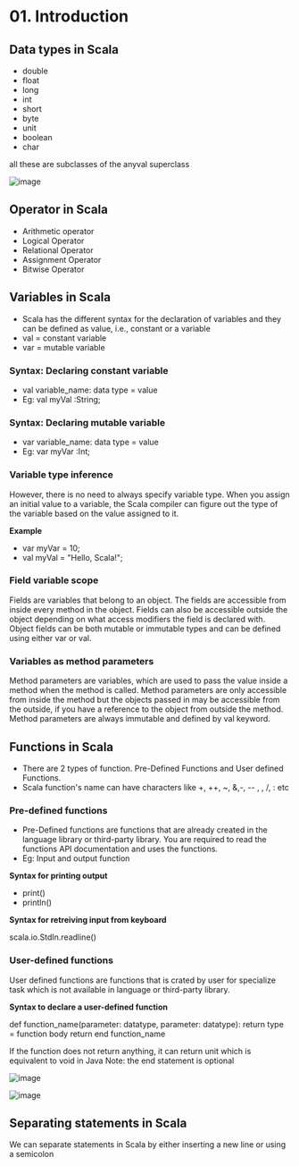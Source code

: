 # 01. Introduction 

## Data types in Scala
- double
- float
- long
- int
- short
- byte
- unit
- boolean
- char

all these are subclasses of the anyval superclass

![image](https://github.com/user-attachments/assets/2668ce04-5af4-4777-a13b-3fd9f6e78b6c)

## Operator in Scala
- Arithmetic operator
- Logical Operator
- Relational Operator
- Assignment Operator
- Bitwise Operator

## Variables in Scala
- Scala has the different syntax for the declaration of variables and they can be defined as value, i.e., constant or a variable
- val = constant variable
- var = mutable variable

### Syntax: Declaring constant variable
- val variable_name: data type = value
- Eg: val myVal :String;

### Syntax: Declaring mutable variable
- var variable_name: data type = value
- Eg:  var myVar :Int;

### Variable type inference
However, there is no need to always specify variable type. When you assign an initial value to a variable, the Scala compiler can figure out the type of the variable based on the value assigned to it. 

**Example**
- var myVar = 10;
- val myVal = "Hello, Scala!";

### Field variable scope
Fields are variables that belong to an object. The fields are accessible from inside every method in the object. Fields can also be accessible outside the object depending on what access modifiers the field is declared with. Object fields can be both mutable or immutable types and can be defined using either var or val.

### Variables as method parameters
Method parameters are variables, which are used to pass the value inside a method when the method is called. Method parameters are only accessible from inside the method but the objects passed in may be accessible from the outside, if you have a reference to the object from outside the method. Method parameters are always immutable and defined by val keyword.

## Functions in Scala
- There are 2 types of function. Pre-Defined Functions and User defined Functions.
- Scala function's name can have characters like +, ++, ~, &,-, -- , \, /, : etc
  
### Pre-defined functions
- Pre-Defined functions are functions that are already created in the language library or third-party library. You are required to read the functions API documentation and uses the functions.
- Eg: Input and output function

**Syntax for printing output**
- print()
- println()

**Syntax for retreiving input from keyboard**

scala.io.StdIn.readline()


### User-defined functions
User defined functions are functions that is crated by user for specialize task which is not available in language or third-party library.

**Syntax to declare a user-defined function**

def function_name(parameter: datatype, parameter: datatype): return type =
  function body
  return
end function_name

If the function does not return anything, it can return unit which is equivalent to void in Java
Note: the end statement is optional

![image](https://github.com/user-attachments/assets/a8559fc0-3e8c-41b4-8a1f-41a5995b5d9b)

![image](https://github.com/user-attachments/assets/f69880d1-09ca-4c27-bc3a-2f98f2fa69aa)

## Separating statements in Scala
We can separate statements in Scala by either inserting a new line or using a semicolon


